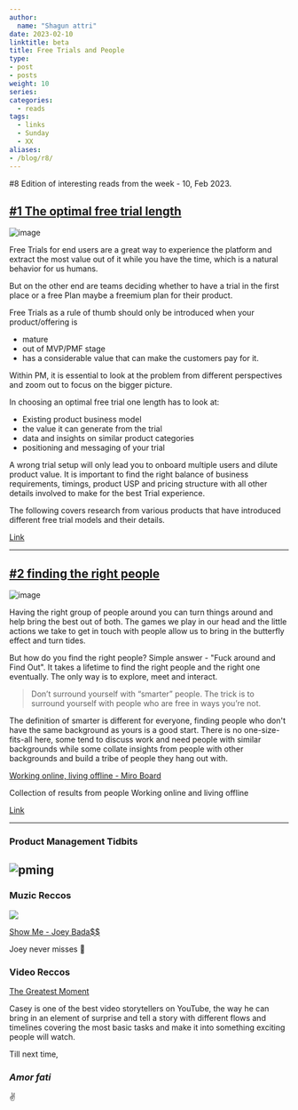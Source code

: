 ```yaml
---
author:
  name: "Shagun attri"
date: 2023-02-10
linktitle: beta
title: Free Trials and People 
type:
- post
- posts
weight: 10
series:
categories:
  - reads
tags:
  - links
  - Sunday
  - XX
aliases:
- /blog/r8/
---
```


#8 Edition of interesting reads from the week - 10, Feb 2023.

## [#1 The optimal free trial length](https://tips.ariyh.com/p/optimal-free-trial-length?_cio_id=b4e70502ab498c9e04&utm_campaign=Growth+Newsletter+%23104&utm_content=Growth+Newsletter+%23104&utm_medium=newsletter&utm_source=email)

![image](https://substackcdn.com/image/fetch/w_1456,c_limit,f_webp,q_auto:good,fl_progressive:steep/https%3A%2F%2Fbucketeer-e05bbc84-baa3-437e-9518-adb32be77984.s3.amazonaws.com%2Fpublic%2Fimages%2F6b53cd5d-d5a6-4fd1-acac-4bc4f4d2b148_1600x369.jpeg)

Free Trials for end users are a great way to experience the platform and extract the most value out of it while you have the time, which is a natural behavior for us humans.

But on the other end are teams deciding whether to have a trial in the first place or a free Plan maybe a freemium plan for their product.

Free Trials as a rule of thumb should only be introduced when your product/offering is 
- mature
- out of MVP/PMF stage
- has a considerable value that can make the customers pay for it.

Within PM, it is essential to look at the problem from different perspectives and zoom out to focus on the bigger picture.

In choosing an optimal free trial one length has to look at:
- Existing product business model
- the value it can generate from the trial
- data and insights on similar product categories
- positioning and messaging of your trial

A wrong trial setup will only lead you to onboard multiple users and dilute product value. It is important to find the right balance of business requirements, timings, product USP and pricing structure with all other details involved to make for the best Trial experience.

The following covers research from various products that have introduced different free trial models and their details.

[Link](https://tips.ariyh.com/p/optimal-free-trial-length?_cio_id=b4e70502ab498c9e04&utm_campaign=Growth+Newsletter+%23104&utm_content=Growth+Newsletter+%23104&utm_medium=newsletter&utm_source=email)

---

## [#2 finding the right people](https://nicoles.substack.com/p/finding-the-right-people)

![image](https://substackcdn.com/image/fetch/w_1456,c_limit,f_webp,q_auto:good,fl_progressive:steep/https%3A%2F%2Fbucketeer-e05bbc84-baa3-437e-9518-adb32be77984.s3.amazonaws.com%2Fpublic%2Fimages%2F9ad5488f-fb1f-49fc-9a5b-635ab1683957_790x1028.png)

Having the right group of people around you can turn things around and help bring the best out of both. The games we play in our head and the little actions we take to get in touch with people allow us to bring in the butterfly effect and turn tides.

But how do you find the right people? Simple answer - "Fuck around and Find Out". It takes a lifetime to find the right people and the right one eventually. The only way is to explore, meet and interact.

> Don’t surround yourself with “smarter” people. The trick is to surround yourself with people who are free in ways you’re not.

The definition of smarter is different for everyone, finding people who don't have the same background as yours is a good start. There is no one-size-fits-all here, some tend to discuss work and need people with similar backgrounds while some collate insights from people with other backgrounds and build a tribe of people they hang out with.

[Working online, living offline - Miro Board](https://miro.com/app/board/uXjVPpf-ZMI=/?share_link_id=970500754490)

Collection of results from people Working online and living offline

[Link](https://nicoles.substack.com/p/finding-the-right-people)

---

### Product Management Tidbits

![pming](https://user-images.githubusercontent.com/29366864/218448610-b3513b90-c39d-4f7f-9dfd-068e6a5d45be.png)
---

### Muzic Reccos

<img src=https://user-images.githubusercontent.com/29366864/218447313-9aa3c727-120b-4f83-905b-087940be220e.png>

[Show Me - Joey Bada$$](https://open.spotify.com/track/2uuJs2nltcYFh9pkKP7bW4?si=453b5e672555441f)

Joey never misses 💫

### Video Reccos

[The Greatest Moment](https://youtu.be/WlY9pDwGbjw)

Casey is one of the best video storytellers on YouTube, the way he can bring in an element of surprise and tell a story with different flows and timelines covering the most basic tasks and make it into something exciting people will watch.

Till next time,
### *Amor fati*
✌️